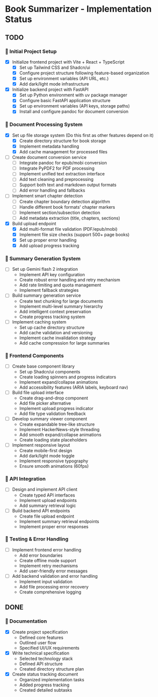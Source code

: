 # Book Summarizer - Implementation Status

## TODO

### 🎯 Initial Project Setup

- [x] Initialize frontend project with Vite + React + TypeScript
  - [x] Set up Tailwind CSS and Shadcn/ui
  - [x] Configure project structure following feature-based organization
  - [x] Set up environment variables (API URL, etc.)
  - [x] Add dark/light mode infrastructure
- [x] Initialize backend project with FastAPI
  - [x] Set up Python environment with uv package manager
  - [x] Configure basic FastAPI application structure
  - [x] Set up environment variables (API keys, storage paths)
  - [x] Install and configure pandoc for document conversion

### 📑 Document Processing System

- [x] Set up file storage system (Do this first as other features depend on it)
  - [x] Create directory structure for book storage
  - [x] Implement metadata handling
  - [x] Add cache management for processed files
- [ ] Create document conversion service
  - [ ] Integrate pandoc for epub/mobi conversion
  - [ ] Integrate PyPDF2 for PDF processing
  - [ ] Implement unified text extraction interface
  - [ ] Add text cleaning and preprocessing
  - [ ] Support both text and markdown output formats
  - [ ] Add error handling and fallbacks
- [ ] Implement smart chapter detection
  - [ ] Create chapter boundary detection algorithm
  - [ ] Handle different book formats' chapter markers
  - [ ] Implement section/subsection detection
  - [ ] Add metadata extraction (title, chapters, sections)
- [x] Build upload endpoint
  - [x] Add multi-format file validation (PDF/epub/mobi)
  - [x] Implement file size checks (support 500+ page books)
  - [x] Set up proper error handling
  - [x] Add upload progress tracking

### 🤖 Summary Generation System

- [ ] Set up Gemini flash 2 integration
  - Implement API key configuration
  - Create robust error handling and retry mechanism
  - Add rate limiting and quota management
  - Implement fallback strategies
- [ ] Build summary generation service
  - Create text chunking for large documents
  - Implement multi-level summary hierarchy
  - Add intelligent context preservation
  - Create progress tracking system
- [ ] Implement caching system
  - Set up cache directory structure
  - Add cache validation and versioning
  - Implement cache invalidation strategy
  - Add cache compression for large summaries

### 🎨 Frontend Components

- [ ] Create base component library
  - Set up Shadcn/ui components
  - Create loading spinners and progress indicators
  - Implement expand/collapse animations
  - Add accessibility features (ARIA labels, keyboard nav)
- [ ] Build file upload interface
  - Create drag-and-drop component
  - Add file picker alternative
  - Implement upload progress indicator
  - Add file type validation feedback
- [ ] Develop summary viewer component
  - Create expandable tree-like structure
  - Implement HackerNews-style threading
  - Add smooth expand/collapse animations
  - Create loading state placeholders
- [ ] Implement responsive layout
  - Create mobile-first design
  - Add dark/light mode toggle
  - Implement responsive typography
  - Ensure smooth animations (60fps)

### 🔄 API Integration

- [ ] Design and implement API client
  - Create typed API interfaces
  - Implement upload endpoints
  - Add summary retrieval logic
- [ ] Build backend API endpoints
  - Create file upload endpoint
  - Implement summary retrieval endpoints
  - Implement proper error responses

### 🧪 Testing & Error Handling

- [ ] Implement frontend error handling
  - Add error boundaries
  - Create offline mode support
  - Implement retry mechanisms
  - Add user-friendly error messages
- [ ] Add backend validation and error handling
  - Implement input validation
  - Add file processing error recovery
  - Create comprehensive logging

## DONE

### 📝 Documentation

- [x] Create project specification
  - Defined core features
  - Outlined user flow
  - Specified UI/UX requirements
- [x] Write technical specification
  - Selected technology stack
  - Defined API structure
  - Created directory structure plan
- [x] Create status tracking document
  - Organized implementation tasks
  - Added progress tracking
  - Created detailed subtasks
